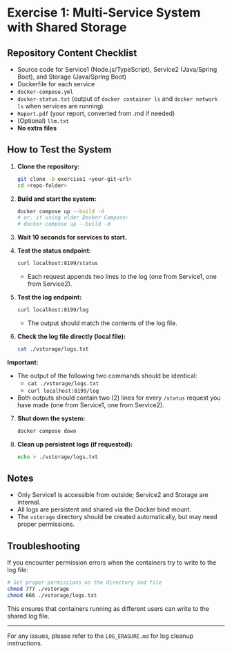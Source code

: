# Exercise 1: Multi-Service System with Shared Storage

## Repository Content Checklist
- Source code for Service1 (Node.js/TypeScript), Service2 (Java/Spring Boot), and Storage (Java/Spring Boot)
- Dockerfile for each service
- `docker-compose.yml`
- `docker-status.txt` (output of `docker container ls` and `docker network ls` when services are running)
- `Report.pdf` (your report, converted from .md if needed)
- (Optional) `llm.txt`
- **No extra files**

## How to Test the System

1. **Clone the repository:**
   ```sh
   git clone -b exercise1 <your-git-url>
   cd <repo-folder>
   ```

2. **Build and start the system:**
   ```sh
   docker compose up --build -d
   # or, if using older Docker Compose:
   # docker-compose up --build -d
   ```

3. **Wait 10 seconds for services to start.**

4. **Test the status endpoint:**
   ```sh
   curl localhost:8199/status
   ```
   - Each request appends two lines to the log (one from Service1, one from Service2).

5. **Test the log endpoint:**
   ```sh
   curl localhost:8199/log
   ```
   - The output should match the contents of the log file.


6. **Check the log file directly (local file):**
   ```sh
   cat ./vstorage/logs.txt
   ```

**Important:**
- The output of the following two commands should be identical:
  - `cat ./vstorage/logs.txt`
  - `curl localhost:8199/log`
- Both outputs should contain two (2) lines for every `/status` request you have made (one from Service1, one from Service2).

7. **Shut down the system:**
   ```sh
   docker compose down
   ```

8. **Clean up persistent logs (if requested):**
   ```sh
   echo > ./vstorage/logs.txt
   ```

## Notes
- Only Service1 is accessible from outside; Service2 and Storage are internal.
- All logs are persistent and shared via the Docker bind mount.
- The `vstorage` directory should be created automatically, but may need proper permissions.

## Troubleshooting

If you encounter permission errors when the containers try to write to the log file:

```sh
# Set proper permissions on the directory and file
chmod 777 ./vstorage
chmod 666 ./vstorage/logs.txt
```

This ensures that containers running as different users can write to the shared log file.

---

For any issues, please refer to the `LOG_ERASURE.md` for log cleanup instructions.

